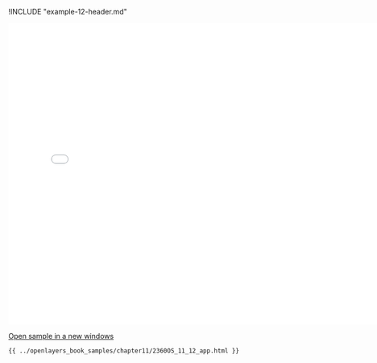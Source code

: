 
!INCLUDE "example-12-header.md"

<iframe src="../openlayers_book_samples/chapter11/2360OS_11_12_app.html" width="770" height="600" frameBorder="0" seamless="seamless">
</iframe>

<a href="../openlayers_book_samples/chapter11/2360OS_11_12_app.html" target="_blank">Open sample in a new windows</a>

```html
{{ ../openlayers_book_samples/chapter11/2360OS_11_12_app.html }}
```
